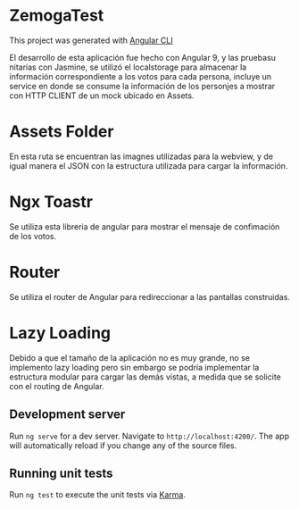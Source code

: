 # ZemogaTest

This project was generated with [Angular CLI](https://github.com/angular/angular-cli)

El desarrollo de esta aplicación fue hecho con Angular 9, y las pruebasu nitarias con Jasmine, se utilizó el localstorage para almacenar
la información correspondiente a los votos para cada persona, incluye un service en donde se consume la información de los personjes a mostrar con HTTP CLIENT de un mock ubicado en Assets.


# Assets Folder

En esta ruta se encuentran las imagnes utilizadas para la webview, y de igual manera el JSON con la estructura utilizada para cargar la información.

# Ngx Toastr

Se utiliza esta libreria de angular para mostrar el mensaje de confimación de los votos.

# Router

Se utiliza el router de Angular para redireccionar a las pantallas construidas.

#  Lazy Loading

Debido a que el tamaño de la aplicación no es muy grande, no se implemento lazy loading pero sin embargo se podría implementar la estructura modular para cargar las demás vistas, a medida que se solicite con el routing de Angular.

## Development server

Run `ng serve` for a dev server. Navigate to `http://localhost:4200/`. The app will automatically reload if you change any of the source files.

## Running unit tests

Run `ng test` to execute the unit tests via [Karma](https://karma-runner.github.io).
